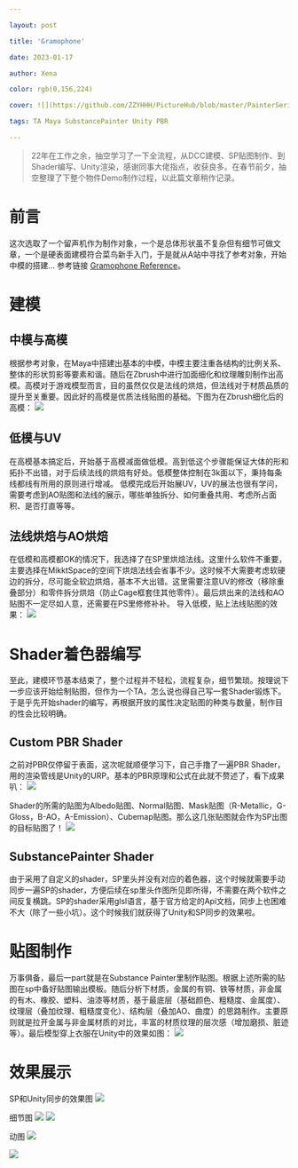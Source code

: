 ```yaml
---

layout: post

title: 'Gramophone'

date: 2023-01-17

author: Xena

color: rgb(0,156,224)

cover: ![](https://github.com/ZZYHHH/PictureHub/blob/master/PainterSeries/TexturePainter.png)

tags: TA Maya SubstancePainter Unity PBR

---
```




> 22年在工作之余，抽空学习了一下全流程，从DCC建模、SP贴图制作、到Shader编写、Unity渲染，感谢同事大佬指点，收获良多。在春节前夕，抽空整理了下整个物件Demo制作过程，以此篇文章稍作记录。


# 前言
这次选取了一个留声机作为制作对象，一个是总体形状虽不复杂但有细节可做文章，一个是硬表面建模符合菜鸟新手入门，于是就从A站中寻找了参考对象，开始中模的搭建...
参考链接 [Gramophone Reference](https://www.artstation.com/artwork/P3AaB)。

# 建模
## 中模与高模
根据参考对象，在Maya中搭建出基本的中模，中模主要注重各结构的比例关系、整体的形状剪影等要素和谐。随后在Zbrush中进行加面细化和纹理雕刻制作出高模。高模对于游戏模型而言，目的虽然仅仅是法线的烘焙，但法线对于材质品质的提升至关重要。因此好的高模是优质法线贴图的基础。下图为在Zbrush细化后的高模：
![](https://raw.githubusercontent.com/ZZYHHH/PictureHub/master/Gramophone/HighPolyModel.png)

## 低模与UV
在高模基本搞定后，开始基于高模减面做低模。高到低这个步骤能保证大体的形和拓扑不出错，对于后续法线的烘焙有好处。低模整体控制在3k面以下，秉持每条线都线有所用的原则进行增减。
低模完成后开始展UV，UV的展法也很有学问，需要考虑到AO贴图和法线的展示，哪些单独拆分、如何重叠共用、考虑所占面积、是否打直等等。

## 法线烘焙与AO烘焙
在低模和高模都OK的情况下，我选择了在SP里烘焙法线。这里什么软件不重要，主要选择在MikktSpace的空间下烘焙法线会省事不少。这时候不大需要考虑软硬边的拆分，尽可能全软边烘焙，基本不大出错。这里需要注意UV的修改（移除重叠部分）和零件拆分烘焙（防止Cage框套住其他零件）。最后烘出来的法线和AO贴图不一定尽如人意，还需要在PS里修修补补。
导入低模，贴上法线贴图的效果：
![](https://raw.githubusercontent.com/ZZYHHH/PictureHub/master/Gramophone/LowPolyModel.png)

# Shader着色器编写
至此，建模环节基本结束了，整个过程并不轻松，流程复杂，细节繁琐。按理说下一步应该开始绘制贴图，但作为一个TA，怎么说也得自己写一套Shader锻炼下。于是乎先开始shader的编写，再根据开放的属性决定贴图的种类与数量，制作目的性会比较明确。

## Custom PBR Shader
之前对PBR仅停留于表面，这次呢就顺便学习下，自己手撸了一遍PBR Shader，用的渲染管线是Unity的URP。基本的PBR原理和公式在此就不赘述了，看下成果叭：
![](https://raw.githubusercontent.com/ZZYHHH/PictureHub/master/Gramophone/CustomPBRShader.png)

Shader的所需的贴图为Albedo贴图、Normal贴图、Mask贴图（R-Metallic，G-Gloss，B-AO，A-Emission）、Cubemap贴图。那么这几张贴图就会作为SP出图的目标贴图了！
![](https://raw.githubusercontent.com/ZZYHHH/PictureHub/master/Gramophone/ShaderProperties.png)

## SubstancePainter Shader
由于采用了自定义的shader，SP里头并没有对应的着色器，这个时候就需要手动同步一遍SP的shader，方便后续在sp里头作图所见即所得，不需要在两个软件之间反复横跳。SP的shader采用glsl语言，基于官方给定的Api文档，同步上也困难不大（除了一些小坑）。这个时候我们就获得了Unity和SP同步的效果啦。


# 贴图制作
万事俱备，最后一part就是在Substance Painter里制作贴图。根据上述所需的贴图在sp中备好贴图输出模板。随后分析下材质，金属的有铜、铁等材质，非金属的有木、橡胶、塑料、油漆等材质，基于最底层（基础颜色、粗糙度、金属度）、纹理层（叠加纹理、粗糙度变化）、结构层（叠加AO、曲度）的思路制作。主要原则就是拉开金属与非金属材质的对比，丰富的材质纹理的层次感（增加磨损、脏迹等）。最后模型穿上衣服在Unity中的效果如图：
![](https://raw.githubusercontent.com/ZZYHHH/PictureHub/master/Gramophone/GramophoneFinal.png)

# 效果展示
SP和Unity同步的效果图
![](https://raw.githubusercontent.com/ZZYHHH/PictureHub/master/Gramophone/UnitySpSync.png)

细节图
![](https://raw.githubusercontent.com/ZZYHHH/PictureHub/master/Gramophone/Detail1.png)
![](https://raw.githubusercontent.com/ZZYHHH/PictureHub/master/Gramophone/Detail2.png)

动图
![](https://raw.githubusercontent.com/ZZYHHH/PictureHub/master/Gramophone/Gramophone1.gif)

![](https://raw.githubusercontent.com/ZZYHHH/PictureHub/master/Gramophone/Gramophone2.gif)